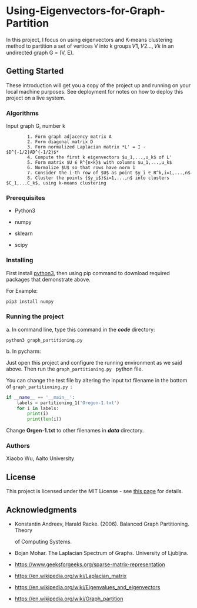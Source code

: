 # Using-Eigenvectors-for-Graph-Partition

In this project, I focus on using eigenvectors and K-means clustering method to partition a set of vertices V into k groups 𝑉1, 𝑉2..., 𝑉𝑘 in an undirected graph G = (V, E). 

## Getting Started

These introduction will get you a copy of the project up and running on your local machine purposes. See deployment for notes on how to deploy this project on a live system.

### Algorithms

Input graph G, number k

     		1. Form graph adjacency matrix A
     		2. Form diagonal matrix D
     		3. Form normalized Laplacian matrix *L' = I -  $D^{-1/2}AD^{-1/2}$*
     		4. Compute the first k eigenvectors $u_1,...,u_k$ of L'​
     		5. Form matrix $U ∈ R^{n×k}$ with columns $u_1,...,u_k$
     		6. Normalize $U$ so that rows have norm 1
     		7. Consider the i-th row of $U$ as point $y_i ∈ R^k,i=1,...,n$ 
     		8. Cluster the points {$y_i$}$i=1,...,n$ into clusters $C_1,...C_k$, using k-means clustering

### Prerequisites

* Python3

* numpy

* sklearn

* scipy

### Installing

First install [python3](https://www.python.org/downloads/), then using pip command to download required packages that demonstrate above.

For Example:   

```python
pip3 install numpy
```

### Running the project

a. In command line, type this command in the ***code*** directory:

```
python3 graph_partitioning.py 
```

b. In pycharm:

Just open this project and configure the running environment as we said above. Then run the ```graph_partitioning.py ``` python file.



You can change the test file by altering the input txt filename in the bottom of ```graph_partitioning.py ```:

```python
if __name__ == '__main__':
    labels = partitioning_1('Oregon-1.txt')
    for i in labels:
        print(i)
        print(len(i))
```

Change **Orgen-1.txt** to other filenames in ***data*** directory.  

### Authors

Xiaobo Wu, Aalto University

## License

This project is licensed under the MIT License - see [this page](https://opensource.org/licenses/MIT) for details.

## Acknowledgments

* Konstantin Andreev, Harald Racke. (2006). Balanced Graph Partitioning. Theory

  of Computing Systems.

* Bojan Mohar. The Laplacian Spectrum of Graphs. University of Ljubljna.

* https://www.geeksforgeeks.org/sparse-matrix-representation

* https://en.wikipedia.org/wiki/Laplacian_matrix

* https://en.wikipedia.org/wiki/Eigenvalues_and_eigenvectors

* https://en.wikipedia.org/wiki/Graph_partition

  
